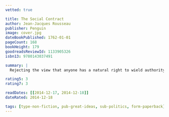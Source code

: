 ```yaml
---
vetted: true

title: The Social Contract
author: Jean-Jacques Rousseau
publisher: Penguin
image: cover.jpg
dateBookPublished: 1762-01-01
pageCount: 168
bookHeight: 179
goodreadsReviewId: 1133905326
isbn13: 9780143037491

summary: |
  Rejecting the view that anyone has a natural right to wield authority over others, Rousseau argues instead for a pact, or ‘social contract’, that should exist between all the citizens of a state and that should be the source of sovereign power. From this fundamental premise, he goes on to consider issues of liberty and law, freedom and justice, arriving at a view of society that has seemed to some a blueprint for totalitarianism, to others a declaration of democratic principles.

rating5: 3
rating7: 3

readDates: [[2014-12-17, 2014-12-18]]
dateRated: 2014-12-18

tags: [type-non-fiction, pub-great-ideas, sub-politics, form-paperback]
---
```

